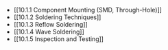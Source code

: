 

- [[10.1.1 Component Mounting (SMD, Through-Hole)]]
- [[10.1.2 Soldering Techniques]]
- [[10.1.3 Reflow Soldering]]
- [[10.1.4 Wave Soldering]]
- [[10.1.5 Inspection and Testing]]